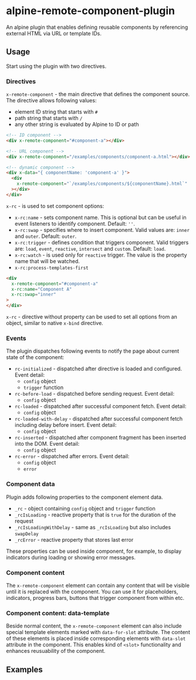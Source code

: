 # alpine-remote-component-plugin

An alpine plugin that enables defining reusable components by referencing external HTML via URL or template IDs.

## Usage

Start using the plugin with two directives.

### Directives

`x-remote-component` - the main directive that defines the component source. The directive allows following values:

- element ID string that starts with `#`
- path string that starts with `/`
- any other string is evaluated by Alpine to ID or path

```html
<!-- ID component -->
<div x-remote-component="#component-a"></div>

<!-- URL component -->
<div x-remote-component="/examples/components/component-a.html"></div>

<!-- dynamic component -->
<div x-data="{ componentName: 'component-a' }">
  <div
    x-remote-component="`/examples/components/${componentName}.html`"
  ></div>
</div>
```

`x-rc` - is used to set component options:

- `x-rc:name` - sets component name. This is optional but can be useful in event listeners to identify component. Default: `''`.
- `x-rc:swap` - specifies where to insert component. Valid values are: `inner` and `outer`. Default: `outer`.
- `x-rc:trigger` - defines condition that triggers component. Valid triggers are: `load`, `event`, `reactive`, `intersect` and `custom`. Default: `load`.
- `x-rc:watch` - is used only for `reactive` trigger. The value is the property name that will be watched.
- `x-rc:process-templates-first`

```html
<div 
  x-remote-component="#component-a"
  x-rc:name="Component A"
  x-rc:swap="inner"
>
</div>
```

`x-rc` - directive without property can be used to set all options from an object, similar to native `x-bind` directive.

### Events

The plugin dispatches following events to notify the page about current state of the component:

- `rc-initialized` - dispatched after directive is loaded and configured. Event detail:
    - `config` object
    - `trigger` function
- `rc-before-load` - dispatched before sending request. Event detail:
    - `config` object
- `rc-loaded` - dispatched after successful component fetch. Event detail:
    - `config` object
- `rc-loaded-with-delay` - dispatched after successful component fetch including delay before insert. Event detail:
    - `config` object
- `rc-inserted` - dispatched after component fragment has been inserted into the DOM. Event detail:
    - `config` object
- `rc-error` - dispatched after errors. Event detail:
    - `config` object
    - `error`

### Component data

Plugin adds following properties to the component element data.

- `_rc` - object containing `config` object and `trigger` function
- `_rcIsLoading` - reactive property that is `true` for the duration of the request
- `_rcIsLoadingWithDelay` - same as `_rcIsLoading` but also includes `swapDelay`
- `_rcError` - reactive property that stores last error

These properties can be used inside component, for example, to display indicators during loading or showing error messages.

### Component content

The `x-remote-component` element can contain any content that will be visible until it is replaced with the component. You can use it for placeholders, indicators, progress bars, buttons that trigger component from within etc.

### Component content: data-template

Beside normal content, the `x-remote-component` element can also include special template elements marked with `data-for-slot` attribute. The content of these elements is placed inside corresponding elements with `data-slot` attribute in the component. This enables kind of `<slot>` functionality and enhances reusuability of the component.

## Examples
